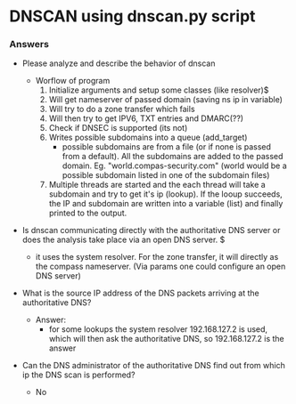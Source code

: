 # DNSCAN using dnscan.py script


### Answers 

- Please analyze and describe the behavior of dnscan 
    - Worflow of program
        1. Initialize arguments and setup  some classes (like resolver)$
        2. Will get nameserver of passed domain (saving ns ip in variable)
        3. Will try to do a zone transfer which fails
        4. Will then try to get IPV6, TXT entries and DMARC(??) 
        5. Check if DNSEC is supported (its not)
        6. Writes possible subdomains into a queue (add_target)
            - possible subdomains are from a file (or if none is passed from a default). All the subdomains are added to the passed domain. Eg. "world.compas-security.com" (world would be a possible subdomain listed in one of the subdomain files)
        7. Multiple threads are started and the each thread will take a subdomain and try to get it's ip (lookup). If the looup succeeds, the IP and subdomain are written into a variable (list) and finally printed to the output. 

- Is dnscan communicating directly with the authoritative DNS server or does the analysis take place via an open DNS server. $
    - it uses the system resolver. For the zone transfer, it will directly as the compass nameserver. (Via params one could configure an open DNS server)
- What is the source IP address of the DNS packets arriving at the authoritative DNS? 
    - Answer: 
        - for some lookups the system resolver 192.168.127.2 is used, which will then ask the authoritative DNS, so 192.168.127.2 is the answer
- Can the DNS administrator of the authoritative DNS find out from which ip the DNS scan is performed?
    - No

